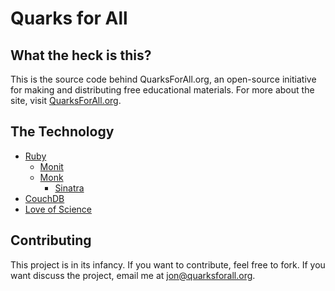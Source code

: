 Quarks for All
==============

What the heck is this?
----------------------
This is the source code behind QuarksForAll.org, an open-source initiative for making and distributing free educational materials. For more about the site, visit [QuarksForAll.org](http://quarksforall.org/).

The Technology
--------------
- [Ruby](http://ruby-lang.org/)
  - [Monit](http://mmonit.com/monit/)
  - [Monk](http://monkrb.com/)
    - [Sinatra](http://sinatrarb.com/)
- [CouchDB](http://couchdb.apache.org/)
- [Love of Science](http://xkcd.com/54/)

Contributing
------------
This project is in its infancy. If you want to contribute, feel free to fork. If you want discuss the project, email me at jon@quarksforall.org.